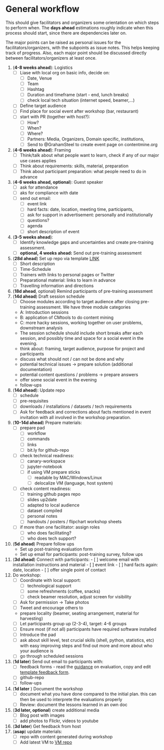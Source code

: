 # General workflow

This should give facilitators and organizers some orientation on which steps to perform when. The **days ahead** estimations roughly indicate when this process should start, since there are dependencies later on.

The major points can be raised as personal issues for the facilitators/organizers, with the subpoints as issue notes. This helps keeping track of progress. Also, each major point should be discussed directly between facilitators/organizers at least once.


1. (**4-8 weeks ahead**): Logistics
	- [ ] Liase with local org on basic info, decide on:
		- [ ] Date, Venue
		- [ ] Team
		- [ ] Hashtag
		- [ ] Duration and timeframe (start - end, lunch breaks)
		- [ ] check local tech situation (internet speed, beamer,...)
	- [ ] Define target audience
	- [ ] Find place for social event after workshop (bar, restaurant)
	- [ ] start with PR (together with host?):
		- [ ] How?
		- [ ] When?
		- [ ] Where?
		- [ ] Partners: Media, Organizers, Domain specific, institutions,
		- [ ] Send to @GrahamSteel to create event page on contentmine.org
1. (**4-6 weeks ahead**): Framing
	- [ ] Think/talk about what people want to learn, check if any of our major use cases applies
	- [ ] Think about requirements: skills, material, preparation
	- [ ] Think about participant preparation: what people need to do in advance
1. (**4-6 weeks ahead, optional**): Guest speaker
	- [ ] ask for attendance
	- [ ] aks for compliance with date
	- [ ] send out email:
		- [ ] event link
		- [ ] hard facts: date, location, meeting time, participants,
		- [ ] ask for support in advertisement: personally and institutionally
		- [ ] questions?
		- [ ] agenda
		- [ ] short description of event
1. (**3-5 weeks ahead**):
	- [ ] Identify knowledge gaps and uncertainties and create pre-training assessment.
	- [ ] **optional, 4 weeks ahead:** Send out pre-training assessment
1. (**28d ahead**) Set up repo via template [LINK]()
	- [ ] Short description
	- [ ] Time-Schedule
	- [ ] Trainers with links to personal pages or Twitter
	- [ ] Preparational material: links to learn in advance
	- [ ] Travelling information and directions
1. (**18d ahead**, optional) Remind participants of pre-training assessment
1. (**14d ahead**) Draft session schedule
	- [ ] Choose modules according to target audience after closing pre-training assessment. We have three module categories
	- A: Introduction sessions
	- B: application of CMtools to do content mining
	- C: more hacky sessions, working together on user problems, downstream analysis
	- The session schedule should include short breaks after each session, and possibly time and space for a social event in the evening.
	- think about: framing, target audience, purpose for project and participants
	- discuss what should not / can not be done and why
	- potential technical issues -> prepare solution (additional documentation)
	- potential content questions / problems -> prepare answers
	- offer some social event in the evening
	- follow-ups
1. (**14d ahead**): Update repo
	- [ ] schedule
	- [ ] pre-requisites
	- [ ] downloads / installations / datasets / tech requirements
	- [ ] Ask for feedback and corrections about facts mentioned in event invitation with all involved in the workshop preparation.
1. (**10-14d ahead**) Prepare materials:
	- [ ] prepare pad
		- [ ] workflow
		- [ ] commands
		- [ ] links
		- [ ] bit.ly for github-repo
	- [ ] check technical readiness:
		- [ ] canary-workspace
		- [ ] jupyter-notebook
		- [ ] if using VM prepare sticks
			- [ ] readable by MAC/Windows/Linux
			- [ ] delocalize VM (language, host system)
	- [ ] check content readiness:
		- [ ] training github pages repo
		- [ ] slides up2date
		- [ ] adapted to local audience
		- [ ] dataset compiled
		- [ ] personal notes
		- [ ] handouts / posters / flipchart workshop sheets
	- [ ] if more than one facilitator: assign roles
		- [ ] who does facilitating?
		- [ ] who does tech support?
1. (**5d ahead**) Prepare follow ups
	- Set up post-training evaluation form
	- Set up email for participants: post-training survey, follow ups
1. (**3d ahead**) Connect with participants:
		- [ ] welcome email with installation instructions and material
		- [ ] event link
		- [ ] hard facts again: date, location
		- [ ] offer single point of contact
1. Do workshop:
	- [ ] Coordinate with local support:
		- [ ] technological support
		- [ ] some refreshments (coffee, snacks)
		- [ ] check beamer resolution, adjust screen for visibility
	- [ ] Ask for permission -> Take photos
	- [ ] Tweet and encourage others to
	- prepare locality (beamer, seating arrangement, material for harvesting)
	- [ ] Let participants group up (2-3-4), target: 4-6 groups
	- [ ] Ensure most (if not all) participants have required software installed
	- [ ] Introduce the pad
	- [ ] ask about skill level, test crucial skills (shell, python, statistics, etc) with easy improving steps and find out more and more about who your audience is
	- [ ] go through scheduled sessions
1. (**1d later**) Send out email to participants with:
	- [ ] feedback forms - read the [guidance](https://github.com/ContentMine/workshop-resources/blob/master/training-guidelines/evaluation-assessment.md#evaluation) on evaluation, copy and edit [template feedback form](https://docs.google.com/forms/d/1nCaM6_sA-clrWDoNzdua5Luxg8bV7dcBMj82pERIIpQ/edit).
	- [ ] github-repo
	- [ ] follow-ups
1. (**1d later** ) Document the workshop
	- [ ] document what you have done compared to the initial plan. this can then be used to interprete the evaluations properly
	- [ ] Review: document the lessons learned in an own doc
1. (**3d later, optional**) create additional media
	- [ ] Blog post with images
	- [ ] add photos to Flickr, videos to youtube
1. (**3d later**) Get feedback from host
1. (**asap**) update materials:
	- [ ] repo with content generated during workshop
	- [ ] Add latest VM to [VM repo](https://github.com/ContentMine/workshops)
